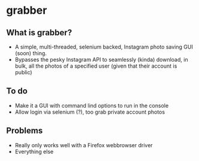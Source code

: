 # grabber
## What is grabber?
* A simple, multi-threaded, selenium backed, Instagram photo saving GUI (soon) thing.
* Bypasses the pesky Instagram API to seamlessly (kinda) download, in bulk, all the photos of a specified user (given that their account is public)

## To do
* Make it a GUI with command lind options to run in the console
* Allow login via selenium (?), too grab private account photos

## Problems
* Really only works well with a Firefox webbrowser driver
* Everything else
